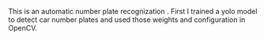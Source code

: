 This is an automatic number plate recognization .
First I trained a yolo model to detect car  number plates and used those weights and configuration in OpenCV.
